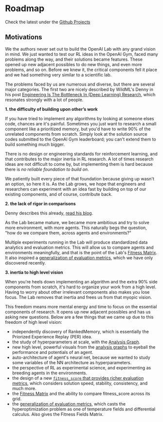 # <a name="roadmap"></a>Roadmap

Check the latest under the [Github Projects](https://github.com/kengz/openai_lab/projects)


## <a name="motivations"></a>Motivations

We the authors never set out to build the OpenAI Lab with any grand vision in mind. We just wanted to test our RL ideas in the OpenAI Gym, faced many problems along the way, and their solutions became features. These opened up new adjacent possibles to do new things, and even more problems, and so on. Before we knew it, the critical components fell it place and we had something very similar to a scientific lab.

The problems faced by us are numerous and diverse, but there are several major categories. The first two are nicely described by WildML's Denny in his post [Engineering Is The Bottleneck In (Deep Learning) Research](http://blog.dennybritz.com/2017/01/17/engineering-is-the-bottleneck-in-deep-learning-research/), which resonates strongly with a lot of people.

**1. the difficulty of building upon other’s work**

If you have tried to implement any algorithms by looking at someone elses code, chances are it's painful. Sometimes you just want to research a small component like a prioritized memory, but you'd have to write 90% of the unrelated components from scratch. Simply look at the solution source codes submitted to the OpenAI Gym leaderboard; you can't extend them to build something much bigger.

There is no design or engineering standards for reinforcement learning, and that contributes to the major inertia in RL research. A lot of times research ideas are not difficult to come by, but implementing them is hard because there is *no reliable foundation to build on*.

We patiently built every piece of that foundation because giving up wasn't an option, so here it is. As the Lab grows, we hope that engineers and researchers can experiment with an idea fast by building on top of our existing components, and of course, contribute back.

**2. the lack of rigor in comparisons**

Denny describes this already, [read his blog](http://blog.dennybritz.com/2017/01/17/engineering-is-the-bottleneck-in-deep-learning-research/).

As the Lab became mature, we became more ambitious and try to solve more environment, with more agents. This naturally begs the question, "how do we compare them, across agents and environments?"

Multiple experiments running in the Lab will produce standardized data analytics and evaluation metrics. This will allow us to compare agents and environments meaningfully, and that is the point of the Lab's [Fitness Matrix](#fitness-matrix). It also inspired a [generalization of evaluation metrics](#metrics), which we have only discovered recently.

**3. inertia to high level vision**

When you're heels down implementing an algorithm and the extra 90% side components from scratch, it's hard to organize your work from a high level. Having to worry about other irrelevant components also makes you lose focus. The Lab removes that inertia and frees us from that myopic vision.

This freedom means more mental energy and time to focus on the essential components of research. It opens up new adjacent possibles and has us asking new questions. Below are a few things that we came up due to this freedom of high level vision:

- independently discovery of RankedMemory, which is essentially the Priorized Experience Replay (PER) idea.
- the study of hyperparameters at scale, with the [Analysis Graph](#analysis).
- new high level, powerful visuals from the [analysis graphs](#analysis) to eyeball the performance and potentials of an agent.
- auto-architecture of agent's neural net, because we wanted to study some variables of the NN architecture as hyperparameters.
- the perspective of RL as experimental science, and experimenting as breeding agents in the environments.
- the design of a new [`fitness_score` that provides richer evaluation metrics](#fitness), which considers solution speed, stability, consistency, and much more.
- the [Fitness Matrix](#fitness-matrix) and the ability to compare fitness_score across its grid.
- the [generalization of evaluation metrics](#generalization), which casts the hyperoptimization problem as one of temperature fields and differential calculus. Also gives the Fitness Fields Matrix.
